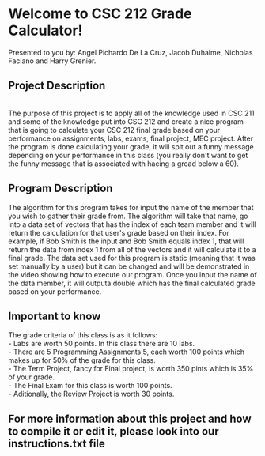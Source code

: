 # Welcome to CSC 212 Grade Calculator!

Presented to you by: Angel Pichardo De La Cruz, Jacob Duhaime, Nicholas Faciano and Harry Grenier.
<br>
<h2>Project Description </h2>
<br>
The purpose of this project is to apply all of the knowledge used in CSC 211 and some of the knowledge put into CSC 212 and create a nice program that is going to calculate your CSC 212 final grade based on your performance on assignments, labs, exams, final project, MEC project. After the program is done calculating your grade, it will spit out a funny message depending on your performance in this class (you really don't want to get the funny message that is associated with hacing a gread below a 60). 
<br>

<h2>Program Description</h2>
The algorithm for this program takes for input the name of the member that you wish to gather their grade from. The algorithm will take that name, go into a data set of vectors that has the index of each team member and it will return the calculation for that user's grade based on their index. For example, if Bob Smith is the input and Bob Smith equals index 1, that will return the data from index 1 from all of the vectors and it will calculate it to a final grade. The data set used for this program is static (meaning that it was set manually by a user) but it can be changed and will be demonstrated in the video showing how to execute our program. Once you input the name of the data member, it will outputa double which has the final calculated grade based on your performance. 
<br>

<h2>Important to know</h2>
The grade criteria of this class is as it follows:
<br>
- Labs are worth 50 points. In this class there are 10 labs.
<br>
- There are 5 Programming Assignments	5, each worth 100 points which makes up for 50% of the grade for this class.
<br>
- The Term Project, fancy for Final project, is worth 350 pints which is 35% of your grade.
<br>
- The Final Exam for this class is worth 100 points.
<br>
- Aditionally, the Review Project is worth 30 points.
<br>

<h2>For more information about this project and how to compile it or edit it, please look into our <b>instructions.txt</b> file </h2>
